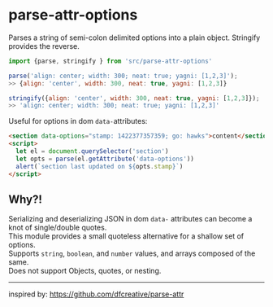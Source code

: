 
# parse-attr-options

Parses a string of semi-colon delimited options into a plain object. Stringify provides the reverse.

```javascript
import {parse, stringify } from 'src/parse-attr-options'

parse('align: center; width: 300; neat: true; yagni: [1,2,3]');
>> {align: 'center', width: 300, neat: true, yagni: [1,2,3]}

stringify({align: 'center', width: 300, neat: true, yagni: [1,2,3]});
>> 'align: center; width: 300; neat: true; yagni: [1,2,3]'
```

Useful for options in dom `data-`attributes:

```html
<section data-options="stamp: 1422377357359; go: hawks">content</section>
<script>
  let el = document.querySelector('section')
  let opts = parse(el.getAttribute('data-options'))
  alert(`section last updated on ${opts.stamp}`)
</script>
```

## Why?!
Serializing and deserializing JSON in dom `data-` attributes can become a knot of single/double quotes.  
This module provides a small quoteless alternative for a shallow set of options.  
Supports `string`, `boolean`, and `number` values, and arrays composed of the same.  
Does not support Objects, quotes, or nesting.  

---------------------

inspired by: https://github.com/dfcreative/parse-attr
